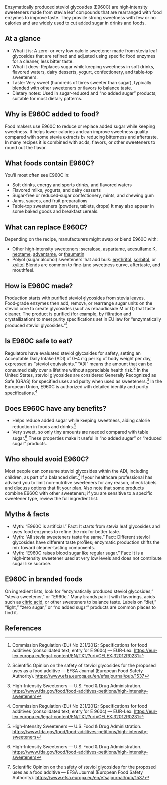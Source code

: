 Enzymatically produced steviol glycosides (E960C) are high‑intensity sweeteners made from stevia leaf compounds that are rearranged with food enzymes to improve taste. They provide strong sweetness with few or no calories and are widely used to cut added sugar in drinks and foods.

<!--more-->

## At a glance
- What it is: A zero‑ or very low‑calorie sweetener made from stevia leaf glycosides that are refined and adjusted using specific food enzymes for a cleaner, less bitter taste.
- What it does: Replaces sugar while keeping sweetness in soft drinks, flavored waters, dairy desserts, yogurt, confectionery, and table‑top sweeteners.
- Taste: Very sweet (hundreds of times sweeter than sugar), typically blended with other sweeteners or flavors to balance taste.
- Dietary notes: Used in sugar‑reduced and “no added sugar” products; suitable for most dietary patterns.

## Why is E960C added to food?
Food makers use E960C to reduce or replace added sugar while keeping sweetness. It helps lower calories and can improve sweetness quality compared with some stevia extracts by reducing bitterness and aftertaste. In many recipes it is combined with acids, flavors, or other sweeteners to round out the flavor.

## What foods contain E960C?
You’ll most often see E960C in:
- Soft drinks, energy and sports drinks, and flavored waters
- Flavored milks, yogurts, and dairy desserts
- Sugar‑free or reduced‑sugar confectionery, mints, and chewing gum
- Jams, sauces, and fruit preparations
- Table‑top sweeteners (powders, tablets, drops)
It may also appear in some baked goods and breakfast cereals.

## What can replace E960C?
Depending on the recipe, manufacturers might swap or blend E960C with:
- Other high‑intensity sweeteners: [sucralose](/e955-sucralose), [aspartame](/e951-aspartame), [acesulfame K](/e950-acesulfame-k), [neotame](/e961-neotame), [advantame](/e969-advantame), or [thaumatin](/e957-thaumatin)
- Polyol (sugar alcohol) sweeteners that add bulk: [erythritol](/e968-erythritol), [sorbitol](/e420-sorbitol), or [xylitol](/e967-xylitol)
Blends are common to fine‑tune sweetness curve, aftertaste, and mouthfeel.

## How is E960C made?
Production starts with purified steviol glycosides from stevia leaves. Food‑grade enzymes then add, remove, or rearrange sugar units on the steviol core to create glycosides (such as rebaudioside M or D) that taste cleaner. The product is purified (for example, by filtration and crystallization) to meet purity specifications set in EU law for “enzymatically produced steviol glycosides.”[^3]

## Is E960C safe to eat?
Regulators have evaluated steviol glycosides for safety, setting an Acceptable Daily Intake (ADI) of 0–4 mg per kg of body weight per day, expressed as “steviol equivalents.” “ADI” means the amount that can be consumed daily over a lifetime without appreciable health risk.[^1] In the United States, steviol glycosides are considered Generally Recognized as Safe (GRAS) for specified uses and purity when used as sweeteners.[^2] In the European Union, E960C is authorized with detailed identity and purity specifications.[^3]

## Does E960C have any benefits?
- Helps reduce added sugar while keeping sweetness, aiding calorie reduction in foods and drinks.[^2]
- Very sweet, so only tiny amounts are needed compared with table sugar.[^2]
These properties make it useful in “no added sugar” or “reduced sugar” products.

## Who should avoid E960C?
Most people can consume steviol glycosides within the ADI, including children, as part of a balanced diet.[^1] If your healthcare professional has advised you to limit non‑nutritive sweeteners for any reason, check labels and discuss options that fit your plan. Also note that some products combine E960C with other sweeteners; if you are sensitive to a specific sweetener type, review the full ingredient list.

## Myths & facts
- Myth: “E960C is artificial.” Fact: It starts from stevia leaf glycosides and uses food enzymes to refine the mix for better taste.
- Myth: “All stevia sweeteners taste the same.” Fact: Different steviol glycosides have different taste profiles; enzymatic production shifts the mix toward cleaner‑tasting components.
- Myth: “E960C raises blood sugar like regular sugar.” Fact: It is a high‑intensity sweetener used at very low levels and does not contribute sugar like sucrose.

## E960C in branded foods
On ingredient lists, look for “enzymatically produced steviol glycosides,” “stevia sweetener,” or “E960c.” Many brands pair it with flavorings, acids such as [citric acid](/e330-citric-acid), or other sweeteners to balance taste. Labels on “diet,” “light,” “zero sugar,” or “no added sugar” products are common places to find it.

## References
[^1]: Scientific Opinion on the safety of steviol glycosides for the proposed uses as a food additive — EFSA Journal (European Food Safety Authority). https://www.efsa.europa.eu/en/efsajournal/pub/1537
[^2]: High-Intensity Sweeteners — U.S. Food & Drug Administration. https://www.fda.gov/food/food-additives-petitions/high-intensity-sweeteners
[^3]: Commission Regulation (EU) No 231/2012: Specifications for food additives (consolidated text; entry for E 960c) — EUR-Lex. https://eur-lex.europa.eu/legal-content/EN/TXT/?uri=CELEX:32012R0231
